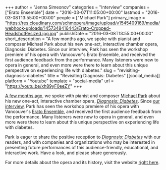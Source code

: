 +++
author = "Jenna Simeonov"
categories = "Interview"
companies = ["Erato Ensemble"]
date = "2016-03-07T11:05:00+00:00"
lastmod = "2016-03-08T13:55:00+00:00"
people = ["Michael Park"]
primary_image = "https://res.cloudinary.com/schmopera/image/upload/v1545409169/media/webhook-uploads/1457348416443/Erato-Cropped-HeadshotResized.jpg.jpg"
publishDate = "2016-03-08T13:55:00+00:00"
short_description = "A few months ago, we spoke with pianist and composer Michael Park about his new one-act, interactive chamber opera, Diagnosis: Diabetes. Since our interview, Park has seen the workshop premiere of his opera with Vancouver&#039;s Erato Ensemble, and received the first audience feedback from the performance. Many listeners were new to opera in general, and even more were there to learn about this unique perspective on experiencing life with diabetes."
slug = "revisiting-diagnosis-diabetes"
title = "Revisiting Diagnosis: Diabetes"
[[social_media]]
platform = "Youtube"
template = "social-media"
url = "https://youtu.be/xh89yF0eeZY"
+++

[A few months ago](/michael-park-on-opera-disease/), we spoke with pianist and composer [Michael Park](/scene/people/michael-park/) about his new one-act, interactive chamber opera, [*Diagnosis: Diabetes*](/michael-park-on-opera-disease/). Since [our interview](/michael-park-on-opera-disease/), Park has seen the workshop premiere of his opera with Vancouver's [Erato Ensemble](/scene/companies/erato-ensemble/), and received the first audience feedback from the performance. Many listeners were new to opera in general, and even more were there to learn about this unique perspective on experiencing life with diabetes. 

Park is eager to share the positive reception to [*Diagnosis: Diabetes*](http://www.michaelpark.ca/diabetes-presskit) with our readers, and with companies and organizations who may be interested in presenting future performances of this audience-friendly, educational, and interactive work. Have a look, and please share generously.

For more details about the opera and its history, visit the website [right here](http://www.michaelpark.ca/diabetes-presskit).
